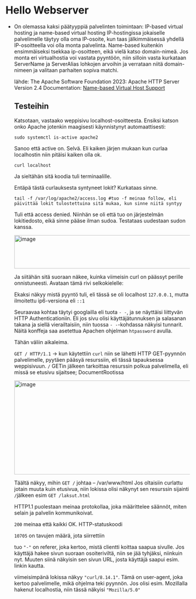 # Hello Webserver

- On olemassa kaksi päätyyppiä palvelinten toimintaan: IP-based virtual hosting ja name-based virtual hosting
    IP-hostingissa jokaiselle palvelimelle täytyy olla oma IP-osoite, kun taas jälkimmäisessä yhdellä IP-osoitteella voi olla monta palvelinta.
    Name-based kuitenkin ensimmäiseksi tsekkaa ip-osoitteen, eikä vielä katso domain-nimeä. Jos monta eri virtualhostia voi vastata pyyntöön, niin silloin vasta kurkataan ServerName ja ServerAlias lohkojen arvoihin ja verrataan niitä domain-nimeen ja valitaan parhaiten sopiva matchi.
  
    lähde: The Apache Software Foundation 2023: Apache HTTP Server Version 2.4 Documentation: [Name-based Virtual Host Support](https://httpd.apache.org/docs/2.4/vhosts/name-based.html)

  ## Testeihin

  Katsotaan, vastaako weppisivu localhost-osoitteesta. Ensiksi katson onko Apache jotenkin maagisesti käynnistynyt automaattisesti:

      sudo systemctl is-active apache2

  Sanoo että active on. Selvä. Eli kaiken järjen mukaan kun curlaa localhostin niin pitäisi kaiken olla ok.

      curl localhost

  Ja sieltähän sitä koodia tuli terminaalille.

  Entäpä tästä curlauksesta syntyneet lokit? Kurkataas sinne.

      tail -f /var/log/apache2/access.log #tuo -f meinaa follow, eli päivittää lokit tulostettuina sitä mukaa, kun sinne niitä syntyy

  Tuli että access denied. Niinhän se oli että tuo on järjestelmän lokitiedosto, eikä sinne pääse ilman sudoa. Testataas uudestaan sudon kanssa.

  <img width="856" height="91" alt="image" src="https://github.com/user-attachments/assets/9f8b7873-9c0a-42c1-b507-dcf7ea0773b7" />

  Ja siitähän sitä suoraan näkee, kuinka viimeisin curl on päässyt perille onnistuneesti. Avataan tämä rivi selkokielelle:

  Ekaksi näkyy mistä pyyntö tuli, eli tässä se oli localhost `127.0.0.1`, mutta ilmoitettu ip6-versiona eli `::1`

  Seuraavaa kohtaa täytyi googlailla eli tuota `- -`, ja se näyttäisi liittyvän HTTP Authenticationiin. Eli jos sivu olisi käyttäjätunnuksen ja salasanan takana ja siellä vierailtaisiin, niin tuossa `- -`-kohdassa näkyisi tunnarit. Näitä konffeja saa asetettua Apachen ohjelman `htpassword` avulla.

  Tähän väliin aikaleima.

  `GET / HTTP/1.1` -> kun käytettiin `curl` niin se lähetti HTTP GET-pyynnön palvelimelle, pyytäen pääsyä resurssiin, eli tässä tapauksessa weppisivuun. `/` GETin jälkeen tarkoittaa resurssin polkua palvelimella,      eli missä se etusivu sijaitsee; DocumentRootissa

  <img width="882" height="256" alt="image" src="https://github.com/user-attachments/assets/6a623c57-70ab-48ea-a56c-3c23bd7e31fb" />

  Täältä näkyy, mihin `GET /` johtaa – /var/www/html
  Jos oltaisiin curlattu jotain muuta kuin etusivua, niin lokissa olisi näkynyt sen resurssin sijainti `/`jälkeen esim `GET /laksut.html`

  HTTP1.1 puolestaan meinaa protokollaa, joka määrittelee säännöt, miten selain ja palvelin kommunikoivat.

  `200` meinaa että kaikki OK. HTTP-statuskoodi

  `10705` on tavujen määrä, jota siirrettiin

  tuo `"-"` on referer, joka kertoo, mistä clientti koittaa saapua sivulle. Jos käyttäjä hakee sivun suoraan osoiteriviltä, niin se jää tyhjäksi, niinkuin nyt. Muuten siinä näkyisin sen sivun URL, josta käyttäjä  saapui esim. linkin kautta.

  viimeisimpänä lokissa näkyy `"curl/8.14.1"`. Tämä on user-agent, joka kertoo palvelimelle, mikä ohjelma teki pyynnön. Jos olisi esim. Mozillalla hakenut localhostia, niin tässä näkyisi `"Mozilla/5.0"`

  
  
